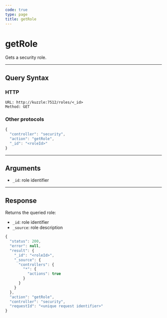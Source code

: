 ```yaml
---
code: true
type: page
title: getRole
---
```


# getRole

<SinceBadge version="1.0.0" />

Gets a security role.

---

## Query Syntax

### HTTP

```http
URL: http://kuzzle:7512/roles/<_id>
Method: GET
```

### Other protocols

```js
{
  "controller": "security",
  "action": "getRole",
  "_id": "<roleId>"
}
```

---

## Arguments

- `_id`: role identifier

---

## Response

Returns the queried role:

- `_id`: role identifier
- `_source`: role description

```javascript
{
  "status": 200,
  "error": null,
  "result": {
    "_id": "<roleId>",
    "_source": {
      "controllers": {
        "*": {
          "actions": true
        }
      }
    }
  },
  "action": "getRole",
  "controller": "security",
  "requestId": "<unique request identifier>"
}
```
